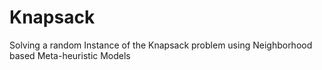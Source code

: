 # Knapsack
Solving a random Instance of the Knapsack problem using Neighborhood based Meta-heuristic Models
